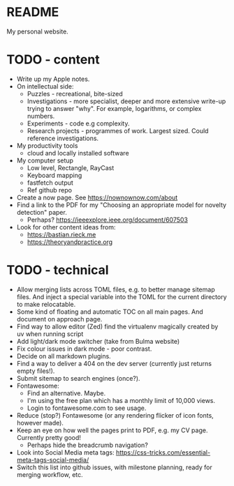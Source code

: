 # README

My personal website.

# TODO - content

- Write up my Apple notes.
- On intellectual side:
  - Puzzles - recreational, bite-sized
  - Investigations - more specialist, deeper and more extensive write-up trying to answer "why". For example, logarithms, or complex numbers.
  - Experiments - code e.g complexity.
  - Research projects - programmes of work. Largest sized. Could reference investigations.
- My productivity tools
  - cloud and locally installed software
- My computer setup
  - Low level, Rectangle, RayCast
  - Keyboard mapping
  - fastfetch output
  - Ref github repo
- Create a now page. See https://nownownow.com/about
- Find a link to the PDF for my "Choosing an appropriate model for novelty detection" paper.
  - Perhaps? https://ieeexplore.ieee.org/document/607503
- Look for other content ideas from:
  - https://bastian.rieck.me
  - https://theoryandpractice.org

# TODO - technical

- Allow merging lists across TOML files, e.g. to better manage sitemap files.
  And inject a special variable into the TOML for the current directory to make relocatable.
- Some kind of floating and automatic TOC on all main pages. And document on approach page.
- Find way to allow editor (Zed) find the virtualenv magically created by uv when running script
- Add light/dark mode switcher (take from Bulma website)
- Fix colour issues in dark mode - poor contrast.
- Decide on all markdown plugins.
- Find a way to deliver a 404 on the dev server (currently just returns empty files!).
- Submit sitemap to search engines (once?).
- Fontawesome:
  - Find an alternative. Maybe.
  - I'm using the free plan which has a monthly limit of 10,000 views.
  - Login to fontawesome.com to see usage.
- Reduce (stop?) Fontawesome (or any rendering flicker of icon fonts, however made).
- Keep an eye on how well the pages print to PDF, e.g. my CV page. Currently pretty good!
  - Perhaps hide the breadcrumb navigation?
- Look into Social Media meta tags: https://css-tricks.com/essential-meta-tags-social-media/
- Switch this list into github issues, with milestone planning, ready for merging workflow, etc.
